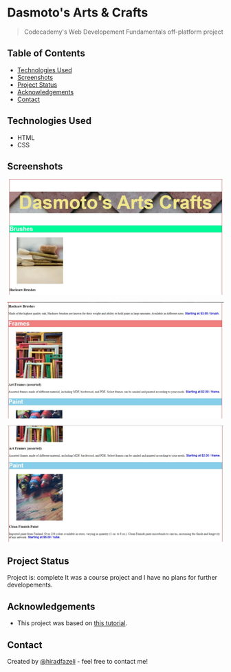 # Dasmoto's Arts & Crafts

> Codecademy's Web Developement Fundamentals off-platform project


## Table of Contents

* [Technologies Used](#technologies-used)
* [Screenshots](#screenshots)
* [Project Status](#project-status)
* [Acknowledgements](#acknowledgements)
* [Contact](#contact)

## Technologies Used

- HTML
- CSS

## Screenshots

![First](images/screenshots/01.jpg) 

![Second](images/screenshots/02.jpg) 

![Third](images/screenshots/03.jpg) 

## Project Status

Project is: complete
It was a course project and I have no plans for further developements.

## Acknowledgements

- This project was based on [this tutorial](https://www.codecademy.com/paths/full-stack-engineer-career-path/tracks/fscp-web-development-fundamentals/modules/fecp-developing-with-css/projects/dasmoto).

## Contact

Created by [@hiradfazeli](https://hiradfazeli.github.io/) - feel free to contact me!
